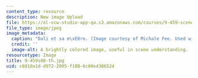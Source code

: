 ```yaml
---
content_type: resource
description: New image Upload
file: https://ol-ocw-studio-app-qa.s3.amazonaws.com/courses/9-459-scene-understanding-symposium-spring-2006/c6010a1dd9722095f1886c60e438652d_9-459s06-th.jpg
file_type: image/jpeg
image_metadata:
  caption: "Dali et sa m\xE8re. (Image courtesy of Michale Fee. Used with permission.)"
  credit: ''
  image-alt: A brightly colored image, useful in scene understanding.
resourcetype: Image
title: 9-459s06-th.jpg
uid: c6010a1d-d972-2095-f188-6c60e438652d
---
```

